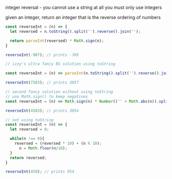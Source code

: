integer reversal - you cannot use a string at all you must only use integers

given an integer, return an integer that is the reverse ordering of numbers

```javascript
const reverseInt = (n) => {
  let reversed = n.toString().split('').reverse().join('');

  return parseInt(reversed) * Math.sign(n);
}

reverseInt(-987); // prints -789
```

```javascript
// izzy's ultra fancy BS solution using toString

const reverseInt = (n) => parseInt(n.toString().split('').reverse().join('')) * Math.sign(n);

reverseInt(7583); // prints 3857
```

```javascript
// second fancy solution without using toString
// use Math.sign() to keep negatives
const reverseInt = (n) => Math.sign(n) * Number(('' + Math.abs(n)).split('').reverse().join(''));

reverseInt(4583); // prints 3854
```

```javascript
// not using toString
const reverseInt = (n) => {
  let reversed = 0;

  while(n !== 0){
    reversed = (reversed * 10) + (n % 10);
      n = Math.floor(n/10);
  }
  return reversed;
}

reverseInt(459); // prints 954
```

